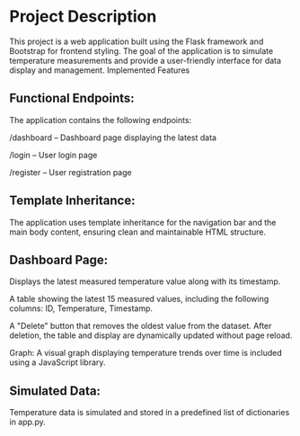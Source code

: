 # Project Description

This project is a web application built using the Flask framework and Bootstrap for frontend styling. The goal of the application is to simulate temperature measurements and provide a user-friendly interface for data display and management.
Implemented Features

## Functional Endpoints:

The application contains the following endpoints:

/dashboard – Dashboard page displaying the latest data

/login – User login page

/register – User registration page

## Template Inheritance:

The application uses template inheritance for the navigation bar and the main body content, ensuring clean and maintainable HTML structure.

## Dashboard Page:

Displays the latest measured temperature value along with its timestamp.

A table showing the latest 15 measured values, including the following columns: ID, Temperature, Timestamp.

A "Delete" button that removes the oldest value from the dataset. After deletion, the table and display are dynamically updated without page reload.

Graph: A visual graph displaying temperature trends over time is included using a JavaScript library.

## Simulated Data:

Temperature data is simulated and stored in a predefined list of dictionaries in app.py.
